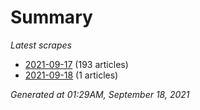 # Summary
*Latest scrapes*
* [2021-09-17](https://github.com/nuuuwan/news_lk/blob/data/news_lk.2021-09-17.json) (193 articles)
* [2021-09-18](https://github.com/nuuuwan/news_lk/blob/data/news_lk.2021-09-18.json) (1 articles)

*Generated at 01:29AM, September 18, 2021*